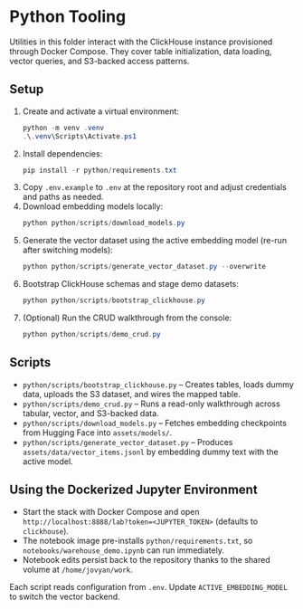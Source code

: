 # Python Tooling

Utilities in this folder interact with the ClickHouse instance provisioned through Docker Compose. They cover table initialization, data loading, vector queries, and S3-backed access patterns.

## Setup

1. Create and activate a virtual environment:
   ```powershell
   python -m venv .venv
   .\.venv\Scripts\Activate.ps1
   ```
2. Install dependencies:
   ```powershell
   pip install -r python/requirements.txt
   ```
3. Copy `.env.example` to `.env` at the repository root and adjust credentials and paths as needed.
4. Download embedding models locally:
   ```powershell
   python python/scripts/download_models.py
   ```
5. Generate the vector dataset using the active embedding model (re-run after switching models):
   ```powershell
   python python/scripts/generate_vector_dataset.py --overwrite
   ```
6. Bootstrap ClickHouse schemas and stage demo datasets:
   ```powershell
   python python/scripts/bootstrap_clickhouse.py
   ```
7. (Optional) Run the CRUD walkthrough from the console:
   ```powershell
   python python/scripts/demo_crud.py
   ```

## Scripts

- `python/scripts/bootstrap_clickhouse.py` – Creates tables, loads dummy data, uploads the S3 dataset, and wires the mapped table.
- `python/scripts/demo_crud.py` – Runs a read-only walkthrough across tabular, vector, and S3-backed data.
- `python/scripts/download_models.py` – Fetches embedding checkpoints from Hugging Face into `assets/models/`.
- `python/scripts/generate_vector_dataset.py` – Produces `assets/data/vector_items.jsonl` by embedding dummy text with the active model.

## Using the Dockerized Jupyter Environment

- Start the stack with Docker Compose and open `http://localhost:8888/lab?token=<JUPYTER_TOKEN>` (defaults to `clickhouse`).
- The notebook image pre-installs `python/requirements.txt`, so `notebooks/warehouse_demo.ipynb` can run immediately.
- Notebook edits persist back to the repository thanks to the shared volume at `/home/jovyan/work`.

Each script reads configuration from `.env`. Update `ACTIVE_EMBEDDING_MODEL` to switch the vector backend.
